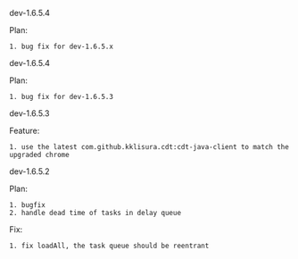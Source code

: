 dev-1.6.5.4

Plan:

    1. bug fix for dev-1.6.5.x

dev-1.6.5.4

Plan:

    1. bug fix for dev-1.6.5.3

dev-1.6.5.3

Feature:

    1. use the latest com.github.kklisura.cdt:cdt-java-client to match the upgraded chrome

dev-1.6.5.2

Plan:

    1. bugfix
    2. handle dead time of tasks in delay queue

Fix:

    1. fix loadAll, the task queue should be reentrant
